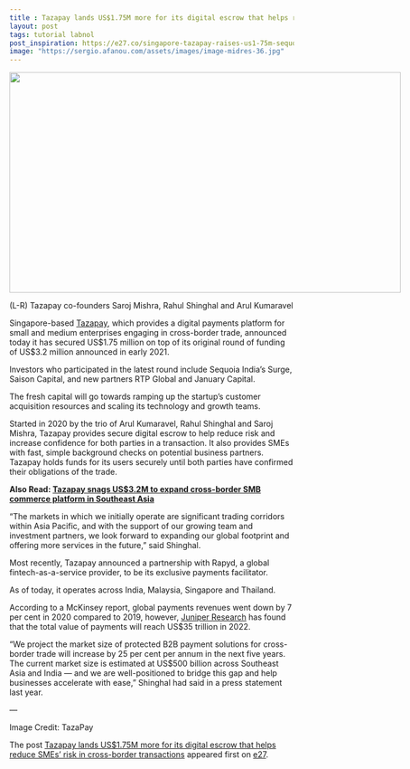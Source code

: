 ```yaml
---
title : Tazapay lands US$1.75M more for its digital escrow that helps reduce SMEs’ risk in cross-border transactions
layout: post
tags: tutorial labnol
post_inspiration: https://e27.co/singapore-tazapay-raises-us1-75m-sequoia-india-saison-capital-20210330/
image: "https://sergio.afanou.com/assets/images/image-midres-36.jpg"
---
```


<div id="attachment_412477" style="width: 703px" class="wp-caption aligncenter"><img aria-describedby="caption-attachment-412477" loading="lazy" class="wp-image-412477 size-full" src="https://e27.co/wp-content/uploads/2021/03/download-1-2.jpeg" alt="" width="693" height="390" /><p id="caption-attachment-412477" class="wp-caption-text">(L-R) Tazapay co-founders Saroj Mishra, Rahul Shinghal and Arul Kumaravel</p></div>
<p>Singapore-based <a rel="follow" href="http://www.tazapay.com/" target="_blank" rel="noopener" >Tazapay</a>, which provides a digital payments platform for small and medium enterprises engaging in cross-border trade, announced today it has secured US$1.75 million on top of its original round of funding of US$3.2 million announced in early 2021.</p>
<p>Investors who participated in the latest round include Sequoia India&#8217;s Surge, Saison Capital, and new partners RTP Global and January Capital.</p>
<p>The fresh capital will go towards ramping up the startup&#8217;s customer acquisition resources and scaling its technology and growth teams.</p>
<p>Started in 2020 by the trio of Arul Kumaravel, Rahul Shinghal and Saroj Mishra, Tazapay provides secure digital escrow to help reduce risk and increase confidence for both parties in a transaction. It also provides SMEs with fast, simple background checks on potential business partners. Tazapay holds funds for its users securely until both parties have confirmed their obligations of the trade.</p>
<p><strong>Also Read: <a rel="follow" href="https://e27.co/tazapay-snags-us3-2m-to-expand-cross-border-smb-commerce-platform-in-southeast-asia-20201201/">Tazapay snags US$3.2M to expand cross-border SMB commerce platform in Southeast Asia</a></strong></p>
<p>&#8220;The markets in which we initially operate are significant trading corridors within Asia Pacific, and with the support of our growing team and investment partners, we look forward to expanding our global footprint and offering more services in the future,&#8221; said Shinghal.</p>
<p>Most recently, Tazapay announced a partnership with Rapyd, a global fintech-as-a-service provider, to be its exclusive payments facilitator.</p>
<p>As of today, it operates across India, Malaysia, Singapore and Thailand.</p>
<p>According to a McKinsey report, global payments revenues went down by 7 per cent in 2020 compared to 2019, however, <a rel="follow" href="https://www.juniperresearch.com/press/press-releases/b2b-cross-border-payments-to-grow">Juniper Research</a> has found that the total value of payments will reach US$35 trillion in 2022.</p>
<p>&#8220;We project the market size of protected B2B payment solutions for cross-border trade will increase by 25 per cent per annum in the next five years. The current market size is estimated at US$500 billion across Southeast Asia and India &#8212; and we are well-positioned to bridge this gap and help businesses accelerate with ease,&#8221; Shinghal had said in a press statement last year.</p>
<p>&#8212;</p>
<p>Image Credit: TazaPay</p>
<p>The post <a rel="nofollow" href="https://e27.co/singapore-tazapay-raises-us1-75m-sequoia-india-saison-capital-20210330/">Tazapay lands US$1.75M more for its digital escrow that helps reduce SMEs&#8217; risk in cross-border transactions</a> appeared first on <a rel="nofollow" href="https://e27.co">e27</a>.</p>
